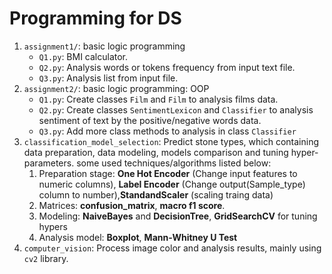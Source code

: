# Programming for DS

1. ``assignment1/``: basic logic programming
    * ``Q1.py``: BMI calculator.
    * ``Q2.py``: Analysis words or tokens frequency from input text file.
    * ``Q3.py``: Analysis list from input file.
2. ``assignment2/``: basic logic programming: OOP
    * ``Q1.py``: Create classes ``Film`` and ``Film`` to analysis films data.
    * ``Q2.py``: Create classes ``SentimentLexicon`` and ``Classifier`` to analysis sentiment of text by the positive/negative words data.
    * ``Q3.py``: Add more class methods to analysis in class ``Classifier``
3. ``classification_model_selection``: Predict stone types, which containing data preparation, data modeling, models comparison and tuning hyper-parameters. some used techniques/algorithms listed below:
    1. Preparation stage: **One Hot Encoder** (Change input features to numeric columns), **Label Encoder** (Change output(Sample_type) column to number),**StandandScaler** (scaling traing data)
    2. Matrices: **confusion_matrix**, **macro f1 score**. 
    3. Modeling: **NaiveBayes** and **DecisionTree**, **GridSearchCV** for tuning hypers
    4. Analysis model: **Boxplot**, **Mann-Whitney U Test**
4. ``computer_vision``: Process image color and analysis results, mainly using ``cv2`` library.